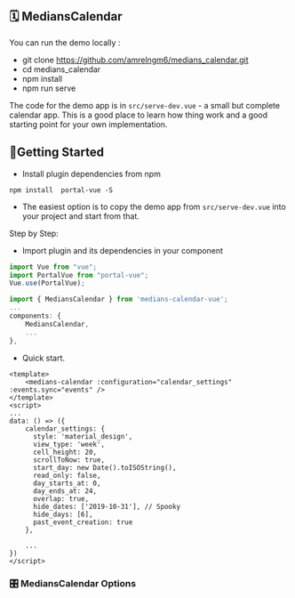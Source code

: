 ## 🗓 MediansCalendar

You can run the demo locally :
  - git clone https://github.com/amrelngm6/medians_calendar.git
  - cd medians_calendar
  - npm install
  - npm run serve

 The code for the demo app is in `src/serve-dev.vue` - a small but complete calendar app. 
 This is a good place to learn how thing work and a good starting point for your own implementation. 

## 🏁Getting Started

-   Install plugin dependencies from npm

```
npm install  portal-vue -S
```

-   The easiest option is to copy the demo app from `src/serve-dev.vue` into your project and start from that.

Step by Step:

-   Import plugin and its dependencies in your component

```js
import Vue from "vue";
import PortalVue from "portal-vue";
Vue.use(PortalVue);

import { MediansCalendar } from 'medians-calendar-vue';
...
components: {
	MediansCalendar,
	...
},
```

-   Quick start.

```vue
<template>
	<medians-calendar :configuration="calendar_settings" :events.sync="events" />
</template>
<script>
...
data: () => ({
    calendar_settings: {
      style: 'material_design',
      view_type: 'week',
      cell_height: 20,
      scrollToNow: true,
      start_day: new Date().toISOString(),
      read_only: false,
      day_starts_at: 0,
      day_ends_at: 24,
      overlap: true,
      hide_dates: ['2019-10-31'], // Spooky
      hide_days: [6],
      past_event_creation: true
    },
    
    ...
})
</script>
```

### 🎛 MediansCalendar Options
